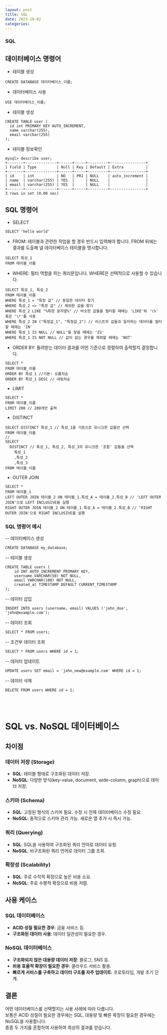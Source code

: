 ```yaml
---
layout: post
title: SQL
date: 2023-10-02
categories:
---
```


### SQL

## 데이터베이스 명령어

* 테이블 생성
```
CREATE DATABASE 데이터베이스_이름;
```
* 데이터베이스 사용
```
USE 데이터베이스_이름;
```

* 테이블 생성
```
CREATE TABLE user (
  id int PRIMARY KEY AUTO_INCREMENT,
  name varchar(255),
  email varchar(255)
);
```

* 테이블 정보확인
```
mysql> describe user;
+-------+--------------+------+-----+---------+----------------+
| Field | Type         | Null | Key | Default | Extra          |
+-------+--------------+------+-----+---------+----------------+
| id    | int          | NO   | PRI | NULL    | auto_increment |
| name  | varchar(255) | YES  |     | NULL    |                |
| email | varchar(255) | YES  |     | NULL    |                |
+-------+--------------+------+-----+---------+----------------+
3 rows in set (0.00 sec)
```

## SQL 명령어
* SELECT
```
SELECT 'hello world'
```
* FROM: 테이블과 관련한 작업을 할 경우 반드시 입력해야 합니다. FROM 뒤에는 결과를 도출해 낼 데이터베이스 테이블을 명시합니다.
```
SELECT 특성_1
FROM 테이블_이름
```

* WHERE: 필터 역할을 하는 쿼리문입니다. WHERE은 선택적으로 사용할 수 있습니다.
```
SELECT 특성_1, 특성_2
FROM 테이블_이름
WHERE 특성_1 = "특정 값" // 동일한 데이터 찾기
WHERE 특성_2 <> "특정 값" // 제외한 값을 찾기
WHERE 특성_2 LIKE "%특정 문자열%" // 비슷한 값들을 필터할 때에는 'LIKE'와 '\%' 혹은 '\*'를 사용
WHERE 특성_2 IN ("특정값_1", "특정값_2") // 리스트의 값들과 일치하는 데이터를 필터할 때에는 'IN'
WHERE 특성_1 IS NULL // NULL'을 찾을 때에는 'IS'
WHERE 특성_1 IS NOT NULL // 값이 없는 경우를 제외할 때에는 'NOT'
```

* ORDER BY: 돌려받는 데이터 결과를 어떤 기준으로 정렬하여 출력할지 결정합니다.
```
SELECT *
FROM 테이블_이름
ORDER BY 특성_1 //기본: 오름차순
ORDER BY 특성_1 DESC // 내림차순
```

* LIMIT
```
SELECT *
FROM 테이블_이름
LIMIT 200 // 200개만 출력
```

* DISTINCT
```
SELECT DISTINCT 특성_1 // 특성_1을 기준으로 유니크한 값들만 선택
FROM 테이블_이름
//
SELECT
  DISTINCT // 특성_1, 특성_2, 특성_3의 유니크한 '조합' 값들을 선택
    특성_1
    ,특성_2
    ,특성_3
FROM 테이블_이름
```

* OUTER JOIN
```
SELECT *
FROM 테이블_1
LEFT OUTER JOIN 테이블_2 ON 테이블_1.특성_A = 테이블_2.특성_B // 'LEFT OUTER JOIN'으로 LEFT INCLUSIVE을 실행
RIGHT OUTER JOIN 테이블_2 ON 테이블_1.특성_A = 테이블_2.특성_B // 'RIGHT OUTER JOIN'으로 RIGHT INCLUSIVE을 실행
```


### SQL 명령어 예시

-- 데이터베이스 생성
```
CREATE DATABASE my_database;
```

-- 테이블 생성
```
CREATE TABLE users (
    id INT AUTO_INCREMENT PRIMARY KEY,
    username VARCHAR(50) NOT NULL,
    email VARCHAR(100) NOT NULL,
    created_at TIMESTAMP DEFAULT CURRENT_TIMESTAMP
);
```

-- 데이터 삽입
```
INSERT INTO users (username, email) VALUES ('john_doe', 'john@example.com');
```

-- 데이터 조회
```
SELECT * FROM users;
```

-- 조건부 데이터 조회
```
SELECT * FROM users WHERE id = 1;
```

-- 데이터 업데이트
```
UPDATE users SET email = 'john_new@example.com' WHERE id = 1;
```

-- 데이터 삭제
```
DELETE FROM users WHERE id = 1;
```
<br/><br/>

# SQL vs. NoSQL 데이터베이스

## 차이점

### 데이터 저장 (Storage)

- **SQL**: 테이블 형태로 구조화된 데이터 저장.
- **NoSQL**: 다양한 방식(key-value, document, wide-column, graph)으로 데이터 저장.

### 스키마 (Schema)

- **SQL**: 고정된 형식의 스키마 필요. 수정 시 전체 데이터베이스 수정 필요.
- **NoSQL**: 동적으로 스키마 관리 가능. 새로운 열 추가 시 즉시 가능.

### 쿼리 (Querying)

- **SQL**: SQL을 사용하여 구조화된 쿼리 언어로 데이터 요청.
- **NoSQL**: 비구조화된 쿼리 언어로 데이터 그룹 조회.

### 확장성 (Scalability)

- **SQL**: 주로 수직적 확장으로 높은 비용 소요.
- **NoSQL**: 주로 수평적 확장으로 비용 저렴.

## 사용 케이스

### SQL 데이터베이스

- **ACID 성질 필요한 경우**: 금융 서비스 등.
- **구조화된 데이터 사용**: 데이터 일관성이 필요한 경우.

### NoSQL 데이터베이스

- **구조화되지 않은 대용량 데이터 저장**: 블로그, SNS 등.
- **비용 효율적 확장이 필요한 경우**: 클라우드 서비스 활용.
- **빠르게 서비스를 구축하고 데이터 구조를 자주 업데이트**: 프로토타입, 개발 초기 단계.

## 결론

어떤 데이터베이스를 선택할지는 사용 사례에 따라 다릅니다. <br>
보통은 ACID 성질이 필요한 경우에는 SQL, 대용량 및 빠른 확장이 필요한 경우에는 NoSQL을 사용합니다. <br>
종종 두 가지를 혼합하여 사용하여 최상의 결과를 얻습니다.
